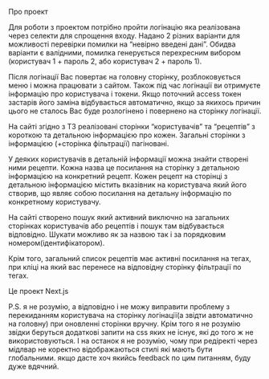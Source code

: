 Про проект

Для роботи з проектом потрібно пройти логінацію яка реалізована через селекти для спрощення входу. Надано 2 різних варіанти для можливості перевірки помилки на “невірно введені дані”. Обидва варіанти є валідними, помилка генерується перехресним вибором (користувач 1 + пароль 2, або користувач 2 + пароль 1).

Після логінації Вас повертає на головну сторінку, розблоковується меню і можна працювати з сайтом. Також під час логінації ви отримуєте інформацію про користувача і токени. Якщо поточний access токен  застарів його заміна відбувається автоматично, якщо за якихось причин цього не сталось Вас буде розлогінено і повернено на сторінку логінації.

На сайті згідно з ТЗ реалізовані сторінки “користувачів” та “рецептів” з короткою та детальною інформацією про кожен. Загальні сторінки з інформацією (+сторінка фільтрації) пагіновані.

У деяких користувачів в детальній інформації можна знайти створені ними рецепти. Кожна назва це посилання на сторінку з детальною інформацією на конкретний рецепт. Кожен рецепт на сторінці з детальною інформацією містить  вказівник на користувача який його створив, що являє собою посилання на детальну інформацію по конкретному користувачу.

На сайті створено пошук який активний виключно на загальних сторінках користувачів або рецептів і пошук там відбувається відповідно. Шукати можливо як за назвою так і за порядковим номером(ідентифікатором).

Крім того, загальний список рецептів має активні посилання на тегах, при кліці на який вас перенесе на відповідну сторінку фільтрації по тегах.

Це проект Next.js

P.S. я не розумію, а відповідно і не можу виправити проблему з перекиданням користувача на сторінку логінації(а звідти автоматично на головну) при оновленні сторінки вручну. Крім того я не розумію звідки беруться додаткові запити на css яких не існує, які до того ж не використовуються. І на останок я не розумію, чому при редіректі через мідлвар не коректно відображаються стилі які мають бути глобальними. якщо дасте хоч якийсь feedback по цим питанням, буду дуже вдячний.